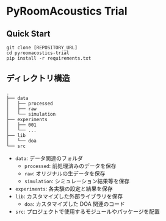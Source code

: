 # PyRoomAcoustics Trial

## Quick Start

```shell
git clone [REPOSITORY_URL]
cd pyroomacostics-trial
pip install -r requirements.txt
```

## ディレクトリ構造

```
.
├── data
│   ├── processed
│   ├── raw
│   └── simulation
├── experiments
│   ├── 001
│   └── ...
├── lib
│   └── doa
└── src
```

* `data`: データ関連のフォルダ
  * `processed`: 前処理済みのデータを保存
  * `raw`: オリジナルの生データを保存
  * `simulation`: シミュレーション結果等を保存
* `experiments`: 各実験の設定と結果を保存
* `lib`: カスタマイズした外部ライブラリを保存
  * `doa`: カスタマイズした DOA 関連のコード
* `src`: プロジェクトで使用するモジュールやパッケージを配置
